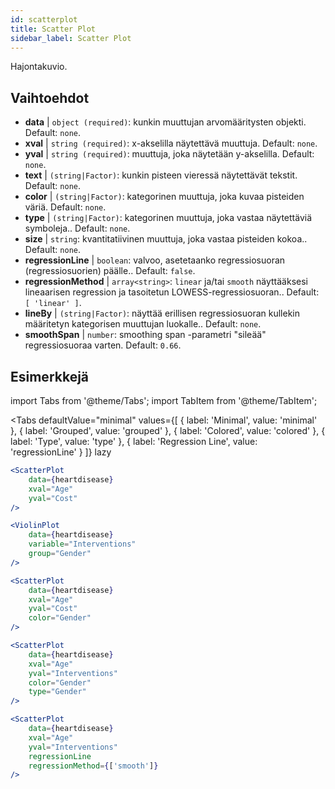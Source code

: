 ```yaml
---
id: scatterplot
title: Scatter Plot
sidebar_label: Scatter Plot
---
```


Hajontakuvio.

## Vaihtoehdot

* __data__ | `object (required)`: kunkin muuttujan arvomääritysten objekti. Default: `none`.
* __xval__ | `string (required)`: x-akselilla näytettävä muuttuja. Default: `none`.
* __yval__ | `string (required)`: muuttuja, joka näytetään y-akselilla. Default: `none`.
* __text__ | `(string|Factor)`: kunkin pisteen vieressä näytettävät tekstit. Default: `none`.
* __color__ | `(string|Factor)`: kategorinen muuttuja, joka kuvaa pisteiden väriä. Default: `none`.
* __type__ | `(string|Factor)`: kategorinen muuttuja, joka vastaa näytettäviä symboleja.. Default: `none`.
* __size__ | `string`: kvantitatiivinen muuttuja, joka vastaa pisteiden kokoa.. Default: `none`.
* __regressionLine__ | `boolean`: valvoo, asetetaanko regressiosuoran (regressiosuorien) päälle.. Default: `false`.
* __regressionMethod__ | `array<string>`: `linear` ja/tai `smooth` näyttääksesi lineaarisen regression ja tasoitetun LOWESS-regressiosuoran.. Default: `[
  'linear'
]`.
* __lineBy__ | `(string|Factor)`: näyttää erillisen regressiosuoran kullekin määritetyn kategorisen muuttujan luokalle.. Default: `none`.
* __smoothSpan__ | `number`: smoothing span -parametri "sileää" regressiosuoraa varten. Default: `0.66`.


## Esimerkkejä

import Tabs from '@theme/Tabs';
import TabItem from '@theme/TabItem';

<Tabs
    defaultValue="minimal"
    values={[
        { label: 'Minimal', value: 'minimal' },
        { label: 'Grouped', value: 'grouped' },
        { label: 'Colored', value: 'colored' },
        { label: 'Type', value: 'type' },
        { label: 'Regression Line', value: 'regressionLine' }
    ]}
    lazy
>

<TabItem value="minimal">

```jsx live
<ScatterPlot 
    data={heartdisease} 
    xval="Age"
    yval="Cost"
/>
```

</TabItem>


<TabItem value="grouped">

```jsx live
<ViolinPlot 
    data={heartdisease} 
    variable="Interventions"
    group="Gender"
/>
```

</TabItem>

<TabItem value="colored">

```jsx live
<ScatterPlot 
    data={heartdisease} 
    xval="Age"
    yval="Cost"
    color="Gender"
/>
```
</TabItem>

<TabItem value="type">

```jsx live
<ScatterPlot 
    data={heartdisease} 
    xval="Age"
    yval="Interventions"
    color="Gender"
    type="Gender"
/>
```

</TabItem>

<TabItem value="regressionLine">

```jsx live
<ScatterPlot 
    data={heartdisease} 
    xval="Age"
    yval="Interventions"
    regressionLine
    regressionMethod={['smooth']}
/>
```
</TabItem>

</Tabs>
